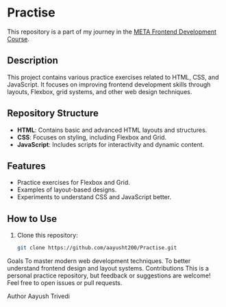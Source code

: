 # Practise

This repository is a part of my journey in the [META Frontend Development Course](https://www.coursera.org/meta-frontend-development).

## Description

This project contains various practice exercises related to HTML, CSS, and JavaScript. It focuses on improving frontend development skills through layouts, Flexbox, grid systems, and other web design techniques.

## Repository Structure

- **HTML**: Contains basic and advanced HTML layouts and structures.
- **CSS**: Focuses on styling, including Flexbox and Grid.
- **JavaScript**: Includes scripts for interactivity and dynamic content.

## Features

- Practice exercises for Flexbox and Grid.
- Examples of layout-based designs.
- Experiments to understand CSS and JavaScript better.

## How to Use

1. Clone this repository:
   ```bash
   git clone https://github.com/aayusht200/Practise.git
Goals
To master modern web development techniques.
To better understand frontend design and layout systems.
Contributions
This is a personal practice repository, but feedback or suggestions are welcome! Feel free to open issues or pull requests.

Author
Aayush Trivedi
